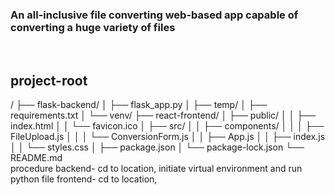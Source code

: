 <h3>An all-inclusive file converting web-based app capable of converting a huge variety of files</h3>
<br>
<h2>
<b>project-root</b></h2>/
├── flask-backend/         
│   ├── flask_app.py       
│   ├── temp/               
│   ├── requirements.txt  
│   └── venv/              
├── react-frontend/       
│   ├── public/           
│   │   ├── index.html     
│   │   └── favicon.ico   
│   ├── src/               
│   │   ├── components/   
│   │   │   ├── FileUpload.js  
│   │   │   └── ConversionForm.js 
│   │   ├── App.js        
│   │   ├── index.js      
│   │   └── styles.css    
│   ├── package.json      
│   └── package-lock.json 
└── README.md             


<br>
procedure
backend- cd to location, initiate virtual environment and run python file
frontend- cd to location, <npm run dev>